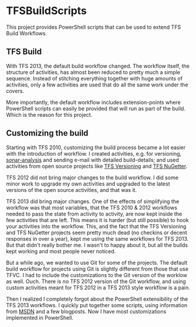 # TFSBuildScripts

This project provides PowerShell scripts that can be used to extend TFS Build Workflows.

## TFS Build

With TFS 2013, the default build workflow changed. The workflow itself, the structure of activities, has almost been reduced to pretty much a simple sequence. Instead of stitching everything together with huge amounts of activities, only a few activities are used that do all the same work under the covers.

More importantly, the default workflow includes extension-points where PowerShell scripts can easily be provided that will run as part of the build. Which is the reason for this project.

## Customizing the build

Starting with TFS 2010, customizing the build process became a lot easier with the introduction of workflow. I created activities, e.g. for versioning, [sonar-analysis](http://www.sonarqube.org/) and sending e-mail with detailed build-details; and used activities from open source projects like [TFS Versioning](http://tfsversioning.codeplex.com/) and [TFS NuGetter](http://nugetter.codeplex.com/).

TFS 2012 did not bring major changes to the build workflow. I did some minor work to upgrade my own activities and upgraded to the latest versions of the open source activities, and that was it.

TFS 2013 did bring major changes. One of the effects of simplifying the workflow was that most variables, that the TFS 2010 & 2012 workflows needed to pass the state from activity to activity, are now kept inside the few activities that are left. This means it is harder (but still possible) to hook your activities into the workflow. This, and the fact that the TFS Versioning and TFS NuGetter projects seem pretty much dead (no checkins or decent responses in over a year), kept me using the same workflows for TFS 2013. But that didn't really bother me. I wasn't to happy about it, but all the builds kept working and most people never noticed. 

But a while ago, we wanted to use Git for some of the projects. The default build workflow for projects using Git is slightly different from those that use TFVC. I had to include the customizations to the Git version of the worklow as well. Ouch. There is no TFS 2012 version of the Git workflow, and using custom activities meant for TFS 2012 in a TFS 2013 style workflow is a pain.

Then I realized I completely forgot about the PowerShell extensibility of the TFS 2013 workflows. I quickly put together some scripts, using information from [MSDN](http://msdn.microsoft.com/en-us/library/dn376353.aspx) and a few blogposts. Now I have most customizations implemented in PowerShell.
